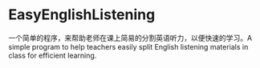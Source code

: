 # EasyEnglishListening
一个简单的程序，来帮助老师在课上简易的分割英语听力，以便快速的学习。A simple program to help teachers easily split English listening materials in class for efficient learning.
